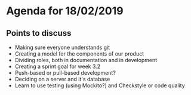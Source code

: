 # Agenda for 18/02/2019

## Points to discuss
* Making sure everyone understands git
* Creating a model for the components of our product
* Dividing roles, both in documentation and in development
* Creating a sprint goal for week 3.2
* Push-based or pull-based development?
* Deciding on a server and it's database
* Learn to use testing (using Mockito?) and Checkstyle or code quality
